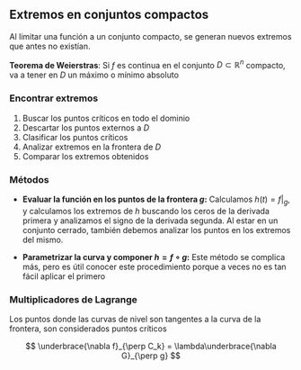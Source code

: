 ## Extremos en conjuntos compactos

Al limitar una función a un conjunto compacto, se generan nuevos extremos que antes no existían.

**Teorema de Weierstras**: Si $f$ es continua en el conjunto $D\subset\mathbb{R}^n$ compacto, va a tener en $D$ un máximo o mínimo absoluto

### Encontrar extremos

1. Buscar los puntos críticos en todo el dominio
2. Descartar los puntos externos a $D$
3. Clasificar los puntos críticos
4. Analizar extremos en la frontera de $D$
5. Comparar los extremos obtenidos

### Métodos

- **Evaluar la función en los puntos de la frontera $g$:**
	Calculamos $h(t) = f\big|_g$, y calculamos los extremos de $h$ buscando los ceros de la derivada primera y analizamos el signo de la derivada segunda. Al estar en un conjunto cerrado, también debemos analizar los puntos en los extremos del mismo.

- **Parametrizar la curva y componer $h = f \circ g$:**
	Este método se complica más, pero es útil conocer este procedimiento porque a veces no es tan fácil aplicar el primero

### Multiplicadores de Lagrange

Los puntos donde las curvas de nivel son tangentes a la curva de la frontera, son considerados puntos críticos

$$
\underbrace{\nabla f}_{\perp C_k} = \lambda\underbrace{\nabla G}_{\perp g}
$$

